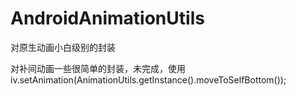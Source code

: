 # AndroidAnimationUtils
对原生动画小白级别的封装

对补间动画一些很简单的封装，未完成，使用
 iv.setAnimation(AnimationUtils.getInstance().moveToSelfBottom());

